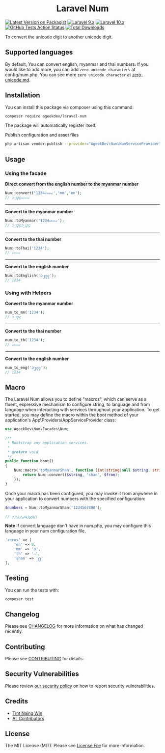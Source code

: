 <h1 align="center">Laravel Num</h1>

[![Latest Version on Packagist](https://img.shields.io/packagist/v/ageekdev/laravel-num.svg?style=flat-square)](https://packagist.org/packages/ageekdev/laravel-num)
[![Laravel 9.x](https://img.shields.io/badge/Laravel-9.x-red.svg?style=flat-square)](https://laravel.com/docs/9.x)
[![Laravel 10.x](https://img.shields.io/badge/Laravel-10.x-red.svg?style=flat-square)](http://laravel.com)
[![GitHub Tests Action Status](https://img.shields.io/github/actions/workflow/status/ageekdev/laravel-num/run-tests.yml?label=tests&style=flat-square)](https://github.com/ageekdev/laravel-num/actions/workflows/run-tests.yml)
[![Total Downloads](https://img.shields.io/packagist/dt/ageekdev/laravel-num.svg?style=flat-square)](https://packagist.org/packages/ageekdev/laravel-num)

To convert the unicode digit to another unicode digit.

## Supported languages

By default, You can convert english, myanmar and thai numbers.
If you would like to add more, you can add `zero unicode characters` at config/num.php.
You can see more `zero unicode character` at [zero-unicode.md](zero-unicode.md).

## Installation
You can install this package via composer using this command:

```bash
composer require ageekdev/laravel-num
```

The package will automatically register itself.

Publish configuration and asset files
```bash
php artisan vendor:publish --provider="AgeekDev\Num\NumServiceProvider"
```

## Usage
### Using the facade

**Direct convert from the english number to the myanmar number**
```php
Num::convert('1234๑๒๓๔','mm','en'); 
// ၁၂၃၄๑๒๓๔
```
___

**Convert to the myanmar number**
```php
Num::toMyanmar('1234๑๒๓๔'); 
// ၁၂၃၄၁၂၃၄
```
___
**Convert to the thai number**
```php
Num::toThai('1234'); 
// ๑๒๓๔
```
___
**Convert to the english number**
```php
Num::toEnglish('၁၂၃၄'); 
// 1234
```

### Using with Helpers

**Convert to the myanmar number**
```php
num_to_mm('1234'); 
// ၁၂၃၄
```
___
**Convert to the thai number**
```php
num_to_th('1234');
// ๑๒๓๔
```
___
**Convert to the english number**
```php
num_to_eng('၁၂၃၄');
// 1234
```

## Macro

The Laravel Num allows you to define "macros", which can serve as a fluent, expressive mechanism to configure string, to language and from language when interacting with services throughout your application. 
To get started, you may define the macro within the boot method of your application's App\Providers\AppServiceProvider class:

```php
use AgeekDev\Num\Facades\Num;
 
/**
 * Bootstrap any application services.
 *
 * @return void
 */
public function boot()
{
    Num::macro('toMyanmarShan', function (int|string|null $string, string $from = null) {
        return Num::convert($string, 'shan', $from);
    });
}
```

Once your macro has been configured, you may invoke it from anywhere in your application to convert numbers with the specified configuration:

```php
$numbers = Num::toMyanmarShan('1234567890');

// ႑႒႓႔႕႖႗႘႙႐
```

**Note**
If convert language don't have in num.php, you may configure this language in your num configuration file.
```php
'zeros' => [
    'en' => 0,
    'mm' => '၀',
    'th' => '๐',
    'shan' => '႐'
],
```

## Testing

You can run the tests with:

```bash
composer test
```

## Changelog

Please see [CHANGELOG](CHANGELOG.md) for more information on what has changed recently.

## Contributing

Please see [CONTRIBUTING](.github/CONTRIBUTING.md) for details.

## Security Vulnerabilities

Please review [our security policy](../../security/policy) on how to report security vulnerabilities.

## Credits

- [Tint Naing Win](https://github.com/tintnaingwinn)
- [All Contributors](../../contributors)

## License

The MIT License (MIT). Please see [License File](LICENSE.md) for more information.
